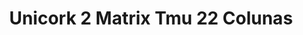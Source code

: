 ---
title: Unicork 2 Matrix Tmu 22 Colunas
designer: To Market
image_primary: img/COLONUS_DSC_3278.jpg
href: https://www.tomkt.com/unicork-2-swatches
description: "11.82%22%20x%2023.63%22%20TILES"
tags: 
  - to-market
  - cork-flooring
category: cork-flooring
subtitle: 
manufacturer: ToMarket
slug: /manufacturers/to-market/cork-flooring/to-market-unicork-2-matrix-tmu-22-colunas
---